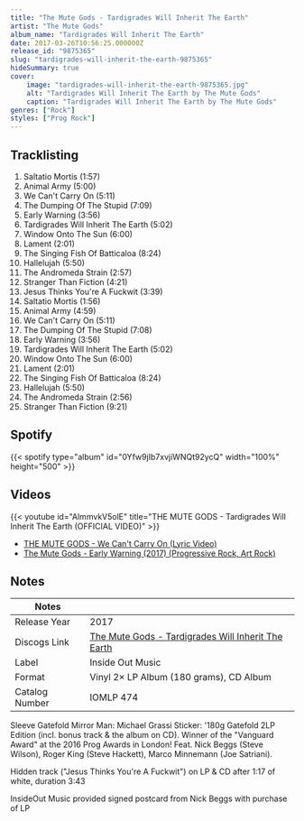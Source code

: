 ```yaml
---
title: "The Mute Gods - Tardigrades Will Inherit The Earth"
artist: "The Mute Gods"
album_name: "Tardigrades Will Inherit The Earth"
date: 2017-03-26T10:56:25.000000Z
release_id: "9875365"
slug: "tardigrades-will-inherit-the-earth-9875365"
hideSummary: true
cover:
    image: "tardigrades-will-inherit-the-earth-9875365.jpg"
    alt: "Tardigrades Will Inherit The Earth by The Mute Gods"
    caption: "Tardigrades Will Inherit The Earth by The Mute Gods"
genres: ["Rock"]
styles: ["Prog Rock"]
---
```


## Tracklisting
1. Saltatio Mortis (1:57)
2. Animal Army (5:00)
3. We Can't Carry On (5:11)
4. The Dumping Of The Stupid (7:09)
5. Early Warning (3:56)
6. Tardigrades Will Inherit The Earth (5:02)
7. Window Onto The Sun (6:00)
8. Lament (2:01)
9. The Singing Fish Of Batticaloa (8:24)
10. Hallelujah (5:50)
11. The Andromeda Strain (2:57)
12. Stranger Than Fiction (4:21)
13. Jesus Thinks You're A Fuckwit (3:39)
14. Saltatio Mortis (1:56)
15. Animal Army (4:59)
16. We Can't Carry On (5:11)
17. The Dumping Of The Stupid (7:08)
18. Early Warning (3:56)
19. Tardigrades Will Inherit The Earth (5:02)
20. Window Onto The Sun (6:00)
21. Lament (2:01)
22. The Singing Fish Of Batticaloa (8:24)
23. Hallelujah (5:50)
24. The Andromeda Strain (2:56)
25. Stranger Than Fiction (9:21)


## Spotify
{{< spotify type="album" id="0Yfw9jIb7xvjiWNQt92ycQ" width="100%" height="500" >}}



## Videos
{{< youtube id="AlmmvkV5olE" title="THE MUTE GODS - Tardigrades Will Inherit The Earth (OFFICIAL VIDEO)" >}}
- [THE MUTE GODS - We Can't Carry On (Lyric Video)](https://www.youtube.com/watch?v=SyjNard5ers)
- [The Mute Gods ‎- Early Warning (2017) (Progressive Rock, Art Rock)](https://www.youtube.com/watch?v=mp_bqHtKBAM)

## Notes
| Notes          |             |
| ---------------| ----------- |
| Release Year   | 2017 |
| Discogs Link   | [The Mute Gods - Tardigrades Will Inherit The Earth](https://www.discogs.com/release/9875365-The-Mute-Gods-Tardigrades-Will-Inherit-The-Earth) |
| Label          | Inside Out Music |
| Format         | Vinyl 2× LP Album (180 grams), CD Album |
| Catalog Number | IOMLP 474 |

Sleeve Gatefold
Mirror Man: Michael Grassi
Sticker: '180g Gatefold 2LP Edition (incl. bonus track & the album on CD). Winner of the "Vanguard Award" at the 2016 Prog Awards in London! Feat. Nick Beggs (Steve Wilson), Roger King (Steve Hackett), Marco Minnemann (Joe Satriani).

Hidden track ("Jesus Thinks You're A Fuckwit") on LP & CD after 1:17 of white, duration 3:43

InsideOut Music provided signed postcard from Nick Beggs with purchase of LP
